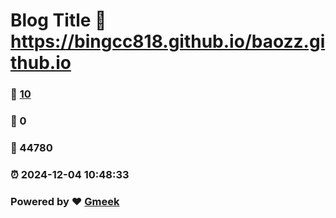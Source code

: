 # Blog Title :link: https://bingcc818.github.io/baozz.github.io 
### :page_facing_up: [10](https://bingcc818.github.io/baozz.github.io/tag.html) 
### :speech_balloon: 0 
### :hibiscus: 44780 
### :alarm_clock: 2024-12-04 10:48:33 
### Powered by :heart: [Gmeek](https://github.com/Meekdai/Gmeek)
